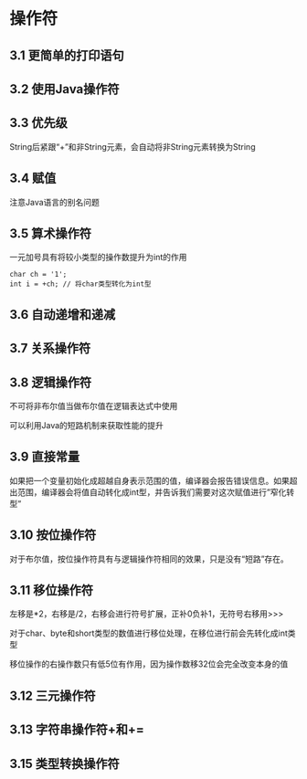 # 操作符

## 3.1 更简单的打印语句

## 3.2 使用Java操作符

## 3.3 优先级

String后紧跟“+”和非String元素，会自动将非String元素转换为String

## 3.4 赋值

注意Java语言的别名问题

## 3.5 算术操作符

一元加号具有将较小类型的操作数提升为int的作用

```
char ch = '1';
int i = +ch; // 将char类型转化为int型
```

## 3.6 自动递增和递减

## 3.7 关系操作符

## 3.8 逻辑操作符

不可将非布尔值当做布尔值在逻辑表达式中使用

可以利用Java的短路机制来获取性能的提升

## 3.9 直接常量

如果把一个变量初始化成超越自身表示范围的值，编译器会报告错误信息。如果超出范围，编译器会将值自动转化成int型，并告诉我们需要对这次赋值进行”窄化转型“

## 3.10 按位操作符

对于布尔值，按位操作符具有与逻辑操作符相同的效果，只是没有“短路”存在。

## 3.11 移位操作符

左移是*2，右移是/2，右移会进行符号扩展，正补0负补1，无符号右移用>>>

对于char、byte和short类型的数值进行移位处理，在移位进行前会先转化成int类型

移位操作的右操作数只有低5位有作用，因为操作数移32位会完全改变本身的值

## 3.12 三元操作符

## 3.13 字符串操作符+和+=

## 3.15 类型转换操作符



